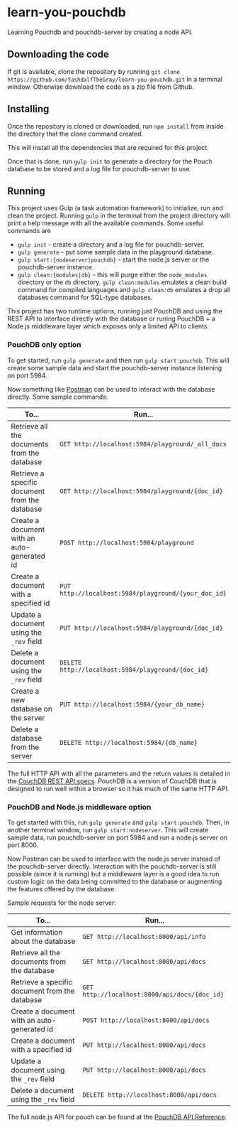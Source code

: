 # learn-you-pouchdb
Learning Pouchdb and pouchdb-server by creating a node API.

## Downloading the code
If git is available, clone the repository by running `git clone https://github.com/YashdalfTheGray/learn-you-pouchdb.git` in a terminal window. Otherwise download the code as a zip file from Github.

## Installing
Once the repository is cloned or downloaded, run `npm install` from inside the directory that the clone command created.

This will install all the dependencies that are required for this project.

Once that is done, run `gulp init`  to generate a directory for the Pouch database to be stored and a log file for pouchdb-server to use.

## Running
This project uses Gulp (a task automation framework) to initialize, run and clean the project. Running `gulp` in the terminal from the project directory will print a help message with all the available commands. Some useful commands are
* `gulp init` - create a directory and a log file for pouchdb-server.
* `gulp generate` - put some sample data in the playground database.
* `gulp start:{nodeserver|pouchdb}` - start the node.js server or the pouchdb-server instance.
* `gulp clean:{modules|db}` - this will purge either the `node_modules` directory or the `db` directory. `gulp clean:modules` emulates a clean build command for compiled languages and `gulp clean:db` emulates a drop all databases command for SQL-type databases.

This project has two runtime options, running just PouchDB and using the REST API to interface directly with the database or runing PouchDB + a Node.js middleware layer which exposes only a limited API to clients. 

### PouchDB only option
To get started, run `gulp generate` and then run `gulp start:pouchdb`. This will create some sample data and start the pouchdb-server instance listening on port 5984. 

Now something like [Postman](https://chrome.google.com/webstore/detail/postman/fhbjgbiflinjbdggehcddcbncdddomop) can be used to interact with the database directly. Some sample commands:

| To...                                          | Run...                                               |
|------------------------------------------------|------------------------------------------------------|
| Retrieve all the documents from the database   | `GET http://localhost:5984/playground/_all_docs`     |
| Retrieve a specific document from the database | `GET http://localhost:5984/playground/{doc_id}`      |
| Create a document with an auto-generated id    | `POST http://localhost:5984/playground`              |
| Create a document with a specified id          | `PUT http://localhost:5984/playground/{your_doc_id}` |
| Update a document using the `_rev` field       | `PUT http://localhost:5984/playground/{doc_id}`      |
| Delete a document using the `_rev` field       | `DELETE http://localhost:5984/playground/{doc_id}`   |
| Create a new database on the server            | `PUT http://localhost:5984/{your_db_name}`           |
| Delete a database from the server              | `DELETE http://localhost:5984/{db_name}`             |

The full HTTP API with all the parameters and the return values is detailed in the [CouchDB REST API specs](http://docs.couchdb.org/en/1.6.1/api/index.html#api). PouchDB is a version of CouchDB that is designed to run well within a browser so it has much of the same HTTP API. 

### PouchDB and Node.js middleware option
To get started with this, run `gulp generate` and `gulp start:pouchdb`. Then, in another terminal window, run `gulp start:nodeserver`. This will create sample data, run pouchdb-server on port 5984 and run a node.js server on port 8000. 

Now Postman can be used to interface with the node.js server instead of the pouchdb-server directly. Interaction with the pouchdb-server is still possible (since it is running) but a middleware layer is a good idea to run custom logic on the data being committed to the database or augmenting the features offered by the database. 

Sample requests for the node server: 

| To...                                          | Run...                                               |
|------------------------------------------------|------------------------------------------------------|
| Get information about the database             | `GET http://localhost:8000/api/info`                 |
| Retrieve all the documents from the database   | `GET http://localhost:8000/api/docs`          |
| Retrieve a specific document from the database | `GET http://localhost:8000/api/docs/{doc_id}` |
| Create a document with an auto-generated id    | `POST http://localhost:8000/api/docs`         |
| Create a document with a specified id          | `PUT http://localhost:8000/api/docs`          |
| Update a document using the `_rev` field       | `PUT http://localhost:8000/api/docs`          |
| Delete a document using the `_rev` field       | `DELETE http://localhost:8000/api/docs`       |

The full node.js API for pouch can be found at the [PouchDB API Reference](http://pouchdb.com/api.html). 